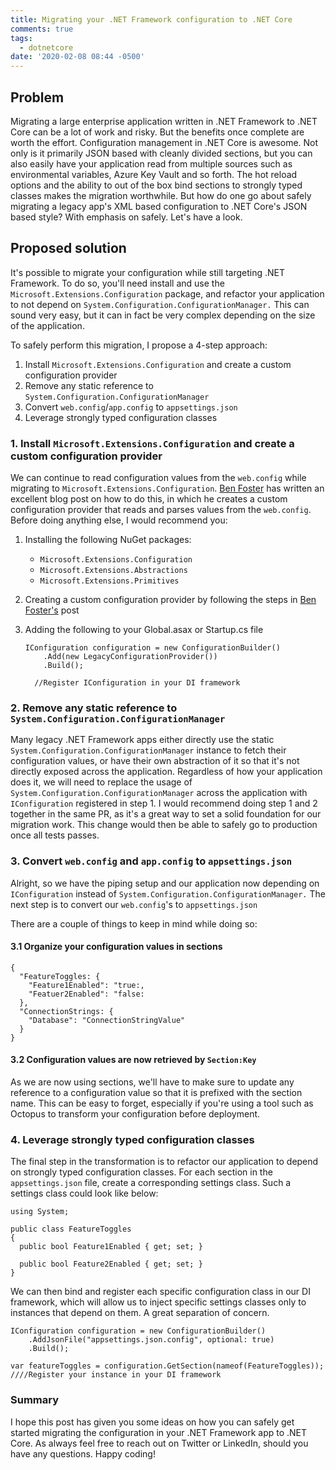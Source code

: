 ```yaml
---
title: Migrating your .NET Framework configuration to .NET Core
comments: true
tags:
  - dotnetcore
date: '2020-02-08 08:44 -0500'
---
```

## Problem

Migrating a large enterprise application written in .NET Framework to .NET Core can be  a lot of work and risky. But the benefits once complete are worth the effort. Configuration management in .NET Core is awesome. Not only is it primarily JSON based with cleanly divided sections, but you can also easily have your application read from multiple sources such as environmental variables, Azure Key Vault and so forth. The hot reload options and the ability to out of the box bind sections to strongly typed classes makes the migration worthwhile. But how do one go about safely migrating a legacy app's XML based configuration to .NET Core's JSON based style? With emphasis on safely. Let's have a look. 

## Proposed solution

It's possible to migrate your configuration while still targeting .NET Framework. To do so, you'll need install and use the `Microsoft.Extensions.Configuration` package, and refactor your application to not depend on `System.Configuration.ConfigurationManager.` This can sound very easy, but it can in fact be very complex depending on the size of the application.

To safely perform this migration, I propose a 4-step approach:

1. Install `Microsoft.Extensions.Configuration` and create a custom configuration provider 
2. Remove any static reference to `System.Configuration.ConfigurationManager`
3. Convert `web.config`/`app.config` to `appsettings.json`
4. Leverage strongly typed configuration classes

### 1. Install `Microsoft.Extensions.Configuration` and create a custom configuration provider

We can continue to read configuration values from the `web.config` while migrating to `Microsoft.Extensions.Configuration`. [Ben Foster](https://benfoster.io/blog/net-core-configuration-legacy-projects) has written an excellent blog post on how to do this, in which he creates a custom configuration provider that reads and parses values from the `web.config`. Before doing anything else, I would recommend you:

1. Installing the following NuGet packages:

   * `Microsoft.Extensions.Configuration`
   * `Microsoft.Extensions.Abstractions`
   * `Microsoft.Extensions.Primitives`
2. Creating a custom configuration provider by following the steps in [Ben Foster's](https://benfoster.io/blog/net-core-configuration-legacy-projects) post
3. Adding the following to your Global.asax or Startup.cs file

   ```
   IConfiguration configuration = new ConfigurationBuilder()
       .Add(new LegacyConfigurationProvider())
       .Build();
       
     //Register IConfiguration in your DI framework
   ```

### 2. Remove any static reference to `System.Configuration.ConfigurationManager`

Many legacy .NET Framework apps either directly use the static `System.Configuration.ConfigurationManager` instance to fetch their configuration values, or have their own abstraction of it so that it's not directly exposed across the application. Regardless of how your application does it, we will need to replace the usage of `System.Configuration.ConfigurationManager` across the application with `IConfiguration` registered in step 1. I would recommend doing step 1 and 2 together in the same PR, as it's a great way to set a solid foundation for our migration work. This change would then be able to safely go to production once all tests passes.  

### 3.  Convert `web.config` and `app.config` to `appsettings.json`

Alright, so we have the piping setup and our application now depending on `IConfiguration` instead of `System.Configuration.ConfigurationManager.` The next step is to convert our `web.config`'s to `appsettings.json`

There are a couple of things to keep in mind while doing so:

#### 3.1 Organize your configuration values in sections

```
{
  "FeatureToggles: {
    "Feature1Enabled": "true:,
    "Featuer2Enabled": "false:
  },
  "ConnectionStrings: {
    "Database": "ConnectionStringValue"
  }
}
```

#### 3.2 Configuration values are now retrieved by `Section:Key`

As we are now using sections, we'll have to make sure to update any reference to a configuration value so that it is prefixed with the section name. This can be easy to forget, especially if you're using a tool such as Octopus to transform your configuration before deployment.

### 4. Leverage strongly typed configuration classes

The final step in the transformation is to refactor our application to depend on strongly typed configuration classes. For each section in the `appsettings.json` file, create a corresponding settings class. Such a settings class could look like below:

```
using System; 

public class FeatureToggles 
{
  public bool Feature1Enabled { get; set; }
  
  public bool Feature2Enabled { get; set; }
}
```

We can then bind and register each specific configuration class in our DI framework, which will allow us to inject specific settings classes only to instances that depend on them. A great separation of concern.

```
IConfiguration configuration = new ConfigurationBuilder()
    .AddJsonFile("appsettings.json.config", optional: true)
    .Build();
    
var featureToggles = configuration.GetSection(nameof(FeatureToggles));
////Register your instance in your DI framework
```

### Summary

I hope this post has given you some ideas on how you can safely get started migrating the configuration in your .NET Framework app to .NET Core. As always feel free to reach out on Twitter or LinkedIn, should you have any questions. Happy coding!
